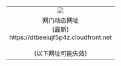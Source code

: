 ﻿<table>
  <tr></tr>
  <tr><td colspan=2 align=center><img src="https://dtbeeiujf5p4z.cloudfront.net/Up/oGate.jpg" /></td></tr>
  <tr><td colspan=2 align=center>网门动态网址<br/>(最新)
<br>https://dtbeeiujf5p4z.cloudfront.net
<br/><br/>(以下网址可能失效)
    </td>
  </tr>
</table>
